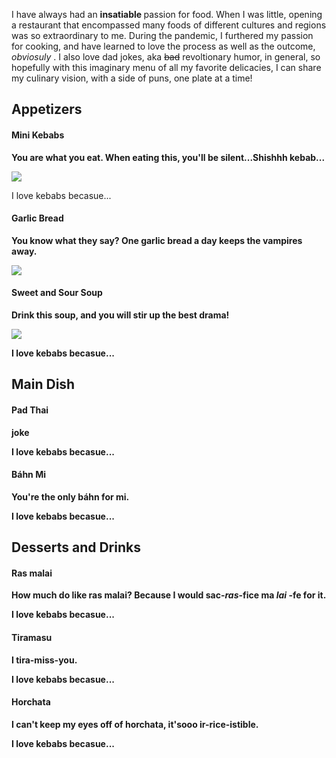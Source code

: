 <html>
  <head>
    <title> My Dream Menu </title>
     <p> I have always had an <strong> insatiable </strong> passion for food. When I was little, opening a restaurant that encompassed many foods of different cultures and regions was so extraordinary to me. During the pandemic, I furthered my passion for cooking, and have learned to love the process as well as the outcome, <em> obviosuly </em>. I also love dad jokes, aka <s>bad</s> revoltionary humor, in general, so hopefully with this imaginary menu of all my favorite delicacies, I can share my culinary vision, with a side of puns, one plate at a time! </p>
  </head>
  <body>
    <h2> Appetizers </h2>
    <h4> Mini Kebabs </h4>
    <p> <strong> You are what you eat. When eating this, you'll be silent...Shishhh kebab... </strong> </p>
    <img
      src="https://images.unsplash.com/photo-1555939594-58d7cb561ad1?ixlib=rb-4.0.3&ixid=M3wxMjA3fDB8MHxwaG90by1wYWdlfHx8fGVufDB8fHx8fA%3D%3D&auto=format&fit=crop&w=1974&q=80"
    />
       <p>I love kebabs becasue...</p>
    <h4> Garlic Bread </h4>
    <p> <strong> You know what they say? One garlic bread a day keeps the vampires away. <strong> </p>
    <img
      src="https://images.unsplash.com/photo-1587676353811-1708ddf47031?ixlib=rb-4.0.3&ixid=M3wxMjA3fDB8MHxwaG90by1wYWdlfHx8fGVufDB8fHx8fA%3D%3D&auto=format&fit=crop&w=2157&q=80"
    />
    <h4> Sweet and Sour Soup </h4>
    <p> <strong> Drink this soup, and you will stir up the best drama! </strong> </p>
    <img
      src=
    />
       <p>I love kebabs becasue...</p>
    <h2> Main Dish </h2>
    <h4> Pad Thai </h4>
    <p> <strong> joke </strong> </p>
       <p>I love kebabs becasue...</p>
    <h4> Báhn Mi </h4>
       <p> <strong> You're the only báhn for mi. </strong> </p>
       <p>I love kebabs becasue...</p>
    <h2> Desserts and Drinks </h2>
    <h4> Ras malai </h4>
    <p> <strong> How much do like ras malai? Because I would sac-<em>ras</em>-fice ma <em> lai </em>-fe for it. </strong> </p>
      <p>I love kebabs becasue...</p>
    <h4> Tiramasu </h4>
    <p> <strong> I tira-miss-you. </strong> </p>
       <p>I love kebabs becasue...</p>
       <h4> Horchata </h4>
          <p> <strong> I can't keep my eyes off of horchata, it'sooo ir-rice-istible. </strong> </p>
       <p>I love kebabs becasue...</p>
  
  </body>
</html>
